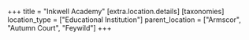 +++
title = "Inkwell Academy"
[extra.location.details]
[taxonomies]
location_type = ["Educational Institution"]
parent_location = ["Armscor", "Autumn Court", "Feywild"]
+++

